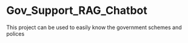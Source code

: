# Gov_Support_RAG_Chatbot
This project can be used to easily know the government schemes and polices